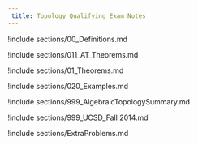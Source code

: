 ```yaml
---
 title: Topology Qualifying Exam Notes
---
```



!include sections/00_Definitions.md

!include sections/011_AT_Theorems.md

!include sections/01_Theorems.md

!include sections/020_Examples.md

!include sections/999_AlgebraicTopologySummary.md

!include sections/999_UCSD_Fall 2014.md


<!--!include sections/999_UCSD_Final Fall 2017.md-->

<!--!include sections/999_UCSD_Summer 2003.md-->

<!--!include sections/AT CourseNotes.md-->

<!--!include sections/AT Definitions.md-->

!include sections/ExtraProblems.md

